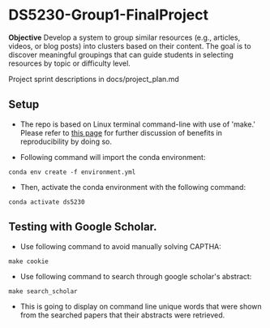 # DS5230-Group1-FinalProject

**Objective**
Develop a system to group similar resources (e.g., articles, videos, or blog posts) into clusters
based on their content. The goal is to discover meaningful groupings that can guide students in
selecting resources by topic or difficulty level.

Project sprint descriptions in docs/project_plan.md

## Setup
- The repo is based on Linux terminal command-line with use of 'make.' Please refer to [this page](https://github.com/ds5110/git-intro/blob/main/setup.md) for further discussion of benefits in reproducibility by doing so. 

- Following command will import the conda environment:
```
conda env create -f environment.yml
```

- Then, activate the conda environment with the following command:
```
conda activate ds5230
```

## Testing with Google Scholar.

- Use following command to avoid manually solving CAPTHA:

```
make cookie
```

- Use following command to search through google scholar's abstract:

```
make search_scholar
```
- This is going to display on command line unique words that were shown from the searched papers that their abstracts were retrieved.
